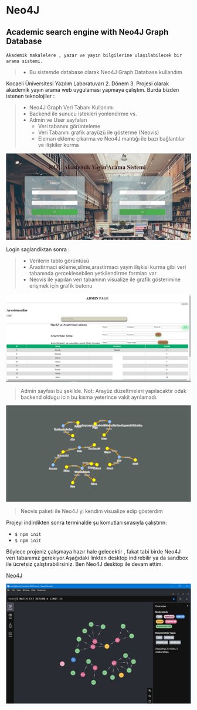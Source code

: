 # Neo4J
## Academic search engine with Neo4J Graph Database 
    Akademik makalelere , yazar ve yayın bilgilerine ulaşılabilecek bir arama sistemi.
> *  Bu sistemde database olarak Neo4J Graph Database kullandım 

Kocaeli Üniversitesi Yazılım Laboratuvarı 2. Dönem 3. Projesi olarak akademik yayın arama web uygulaması yapmaya çalıştım. Burda bizden istenen teknolojiler :

> * Neo4J Graph Veri Tabanı Kullanımı
> * Backend ile sunucu istekleri yonlendirme vs.
> * Admin ve User sayfaları 
>   - Veri tabanını görünteleme
>   - Veri Tabanını grafik arayüzü ile gösterme (Neovis)
>   - Eleman ekleme çıkarma ve Neo4J mantığı ile bazı bağlantılar ve ilişkiler kurma 
>

![LoginPage](/img/LoginPage.jpg)

Login saglandiktan sonra : 
> * Verilerin tablo görüntüsü
> * Arastirmaci ekleme,silme,arastirmacı yayın ilişkisi kurma gibi veri tabanında gerceklesebilen yetkilendirme formları var
> * Neovis ile yapılan veri tabanının visualize ile grafik gösterimine erişmek için grafik butonu
>

![AdminPage](/img/adminLogin.png)
>Admin sayfası bu şekilde. Not: Arayüz düzeltmeleri yapılacaktır odak backend oldugu icin bu kısma yeterince vakit ayrılamadı.

![Neovis](/img/Neovis.jpg)
>Neovis paketi ile Neo4J yi kendim visualize edip gösterdim 

 Projeyi indirdikten sonra terminalde şu komutları sırasıyla çalıştırın:

* `$ npm init`
* `$ npm init`

 Böylece projeniz çalışmaya hazır hale gelecektir , fakat tabi birde Neo4J veri tabanımız gerekiyor.Aşağıdaki linkten desktop indirebilir ya da sandbox ile ücretsiz çalıştırabilirsiniz. Ben Neo4J desktop ile devam ettim. 

[Neo4J](https://neo4j.com/try-neo4j/)

![Neo4J](/img/Neo4JDB.png)
